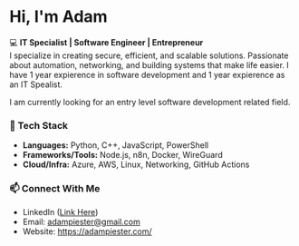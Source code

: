 # Hi, I'm Adam

💻 **IT Specialist | Software Engineer | Entrepreneur**  
I specialize in creating secure, efficient, and scalable solutions. Passionate about automation, networking, and building systems that make life easier.
I have 1 year expierence in software development and 1 year expierence as an IT Spealist.

I am currently looking for an entry level software development related field.


### 🔧 Tech Stack
- **Languages:** Python, C++, JavaScript, PowerShell
- **Frameworks/Tools:** Node.js, n8n, Docker, WireGuard  
- **Cloud/Infra:** Azure, AWS, Linux, Networking, GitHub Actions  

### 📫 Connect With Me
- LinkedIn ([Link Here](https://www.linkedin.com/in/adampiester/))  
- Email: adampiester@gmail.com
- Website: https://adampiester.com/
